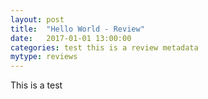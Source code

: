 ```yaml
---
layout: post
title:  "Hello World - Review"
date:   2017-01-01 13:00:00
categories: test this is a review metadata
mytype: reviews
---
```

This is a test
